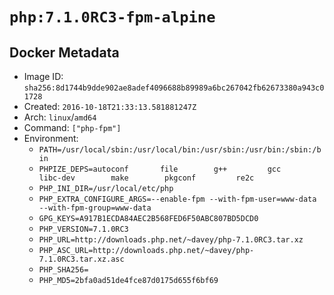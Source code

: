 # `php:7.1.0RC3-fpm-alpine`

## Docker Metadata

- Image ID: `sha256:8d1744b9dde902ae8adef4096688b89989a6bc267042fb62673380a943c01728`
- Created: `2016-10-18T21:33:13.581881247Z`
- Arch: `linux`/`amd64`
- Command: `["php-fpm"]`
- Environment:
  - `PATH=/usr/local/sbin:/usr/local/bin:/usr/sbin:/usr/bin:/sbin:/bin`
  - `PHPIZE_DEPS=autoconf 		file 		g++ 		gcc 		libc-dev 		make 		pkgconf 		re2c`
  - `PHP_INI_DIR=/usr/local/etc/php`
  - `PHP_EXTRA_CONFIGURE_ARGS=--enable-fpm --with-fpm-user=www-data --with-fpm-group=www-data`
  - `GPG_KEYS=A917B1ECDA84AEC2B568FED6F50ABC807BD5DCD0`
  - `PHP_VERSION=7.1.0RC3`
  - `PHP_URL=http://downloads.php.net/~davey/php-7.1.0RC3.tar.xz`
  - `PHP_ASC_URL=http://downloads.php.net/~davey/php-7.1.0RC3.tar.xz.asc`
  - `PHP_SHA256=`
  - `PHP_MD5=2bfa0ad51de4fce87d0175d655f6bf69`
